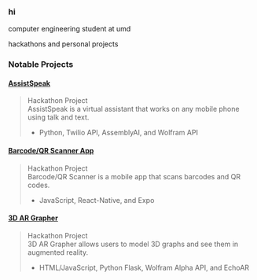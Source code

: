 ### hi

computer engineering student at umd

hackathons and personal projects

### Notable Projects

#### [AssistSpeak](https://github.com/fetf/AssistSpeak)
> Hackathon Project  
> AssistSpeak is a virtual assistant that works on any mobile phone using talk and text.
> - Python, Twilio API, AssemblyAI, and Wolfram  API  

#### [Barcode/QR Scanner App](https://github.com/fetf/Barcode-QR-Scanner)
> Hackathon Project  
> Barcode/QR Scanner is a mobile app that scans barcodes and QR codes.
> - JavaScript, React-Native, and Expo  

#### [3D AR Grapher](https://github.com/fetf/3D-AR-Grapher)
> Hackathon Project  
> 3D AR Grapher allows users to model 3D graphs and see them in augmented reality.
> - HTML/JavaScript, Python Flask, Wolfram Alpha API, and EchoAR  

<!--
**notvictorl/notvictorl** is a ✨ _special_ ✨ repository because its `README.md` (this file) appears on your GitHub profile.

Here are some ideas to get you started:

- 🔭 I’m currently working on ...
- 🌱 I’m currently learning ...
- 👯 I’m looking to collaborate on ...
- 🤔 I’m looking for help with ...
- 💬 Ask me about ...
- 📫 How to reach me: ...
- 😄 Pronouns: ...
- ⚡ Fun fact: ...
-->
